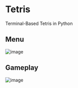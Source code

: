 # Tetris
Terminal-Based Tetris in Python

## Menu
![image](https://user-images.githubusercontent.com/97851399/212519440-c2252d93-6633-4049-87e7-3fe393439cb2.png)

## Gameplay
![image](https://user-images.githubusercontent.com/97851399/212519464-9f4d2894-55b9-493b-bf5f-f58f083d3fb5.png)

